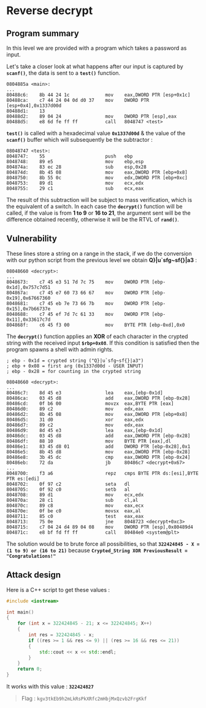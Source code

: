 # Reverse decrypt

## Program summary
In this level we are provided with a program which takes a password as input.

Let's take a closer look at what happens after our input is captured by **`scanf()`**, the data is sent to a **`test()`** function.

```
0804885a <main>:
...
80488c6:	8b 44 24 1c          	mov    eax,DWORD PTR [esp+0x1c]
80488ca:	c7 44 24 04 0d d0 37 	mov    DWORD PTR [esp+0x4],0x1337d00d
80488d1:	13 
80488d2:	89 04 24             	mov    DWORD PTR [esp],eax
80488d5:	e8 6d fe ff ff       	call   8048747 <test>
```

**`test()`** is called with a hexadecimal value **`0x1337d00d`** & the value of the **`scanf()`** buffer which will subsequently be the subtractor  :

```
08048747 <test>:
8048747:	55                   	push   ebp
8048748:	89 e5                	mov    ebp,esp
804874a:	83 ec 28             	sub    esp,0x28
804874d:	8b 45 08             	mov    eax,DWORD PTR [ebp+0x8]
8048750:	8b 55 0c             	mov    edx,DWORD PTR [ebp+0xc]
8048753:	89 d1                	mov    ecx,edx
8048755:	29 c1                	sub    ecx,eax
```

The result of this subtraction will be subject to mass verification, which is the equivalent of a switch. In each case the  **`decrypt()`**  function will be called, if the value is from **1 to 9** or  **16 to 21**, the argument sent will be the difference obtained recently, otherwise it will be the RTVL of **`rand()`**.

## Vulnerability
These lines store a string on a range in the stack, if we do the conversion with our python script from the previous level we obtain **Q}|u`sfg~sf{}|a3** :
```
08048660 <decrypt>:
...
8048673:	c7 45 e3 51 7d 7c 75 	mov    DWORD PTR [ebp-0x1d],0x757c7d51
804867a:	c7 45 e7 60 73 66 67 	mov    DWORD PTR [ebp-0x19],0x67667360
8048681:	c7 45 eb 7e 73 66 7b 	mov    DWORD PTR [ebp-0x15],0x7b66737e
8048688:	c7 45 ef 7d 7c 61 33 	mov    DWORD PTR [ebp-0x11],0x33617c7d
804868f:	c6 45 f3 00          	mov    BYTE PTR [ebp-0xd],0x0
```

The **`decrypt()`** function applies an **XOR** of each character in the crypted string with the received input **`$rbp+0x08`**. If this condition is satisfied then the program spawns a shell with admin rights.

```
; ebp - 0x1d = crypted string ("Q}|u`sfg~sf{}|a3")
; ebp + 0x08 = first arg (0x1337d00d - USER INPUT)
; ebp - 0x28 = for counting in the crypted string

08048660 <decrypt>:
...
80486c7:	8d 45 e3             	lea    eax,[ebp-0x1d]
80486ca:	03 45 d8             	add    eax,DWORD PTR [ebp-0x28]
80486cd:	0f b6 00             	movzx  eax,BYTE PTR [eax]
80486d0:	89 c2                	mov    edx,eax
80486d2:	8b 45 08             	mov    eax,DWORD PTR [ebp+0x8]
80486d5:	31 d0                	xor    eax,edx
80486d7:	89 c2                	mov    edx,eax
80486d9:	8d 45 e3             	lea    eax,[ebp-0x1d]
80486dc:	03 45 d8             	add    eax,DWORD PTR [ebp-0x28]
80486df:	88 10                	mov    BYTE PTR [eax],dl
80486e1:	83 45 d8 01          	add    DWORD PTR [ebp-0x28],0x1
80486e5:	8b 45 d8             	mov    eax,DWORD PTR [ebp-0x28]
80486e8:	3b 45 dc             	cmp    eax,DWORD PTR [ebp-0x24]
80486eb:	72 da                	jb     80486c7 <decrypt+0x67>
...
8048700:	f3 a6                	repz   cmps BYTE PTR ds:[esi],BYTE PTR es:[edi]
8048702:	0f 97 c2             	seta   dl
8048705:	0f 92 c0             	setb   al
8048708:	89 d1                	mov    ecx,edx
804870a:	28 c1                	sub    cl,al
804870c:	89 c8                	mov    eax,ecx
804870e:	0f be c0             	movsx  eax,al
8048711:	85 c0                	test   eax,eax
8048713:	75 0e                	jne    8048723 <decrypt+0xc3>
8048715:	c7 04 24 d4 89 04 08 	mov    DWORD PTR [esp],0x80489d4
804871c:	e8 bf fd ff ff       	call   80484e0 <system@plt>
```

The solution would be to brute force all possibilities, so that **`322424845 - X = (1 to 9) or (16 to 21)`** because **`Crypted_String XOR PreviousResult = "Congratulations!"`**

## Attack design
Here is a C++ script to get these values :

```cpp
#include <iostream>

int main()
{
    for (int x = 322424845 - 21; x <= 322424845; X++)
    {
        int res = 322424845 - x;
        if ((res >= 1 && res <= 9) || (res >= 16 && res <= 21))
        {
            std::cout << x << std::endl;
        }
    }
    return 0;
}
```

It works with this value : **`322424827`**

> Flag : `kgv3tkEb9h2mLkRsPkXRfc2mHbjMxQzvb2FrgKkf`
